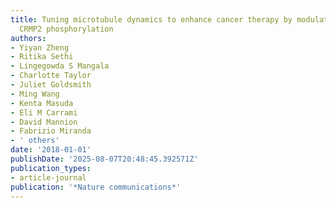 ```yaml
---
title: Tuning microtubule dynamics to enhance cancer therapy by modulating FER-mediated
  CRMP2 phosphorylation
authors:
- Yiyan Zheng
- Ritika Sethi
- Lingegowda S Mangala
- Charlotte Taylor
- Juliet Goldsmith
- Ming Wang
- Kenta Masuda
- Eli M Carrami
- David Mannion
- Fabrizio Miranda
- ' others'
date: '2018-01-01'
publishDate: '2025-08-07T20:48:45.392571Z'
publication_types:
- article-journal
publication: '*Nature communications*'
---
```

